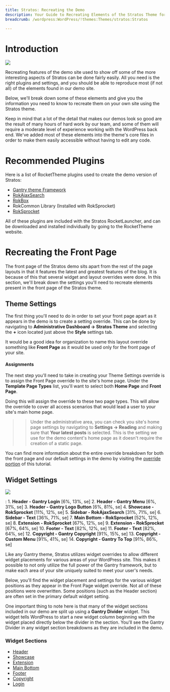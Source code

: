 ```yaml
---
title: Stratos: Recreating the Demo
description: Your Guide to Recreating Elements of the Stratos Theme for WordPress
breadcrumb: /wordpress:WordPress/!themes:Themes/stratos:Stratos

---
```


Introduction
=====

![][stratos]

Recreating features of the demo site used to show off some of the more interesting aspects of Stratos can be done fairly easily. All you need is the right plugins and settings, and you should be able to reproduce most (if not all) of the elements found in our demo site. 

Below, we'll break down some of these elements and give you the information you need to know to recreate them on your own site using the Stratos theme.

Keep in mind that a lot of the detail that makes our demos look so good are the result of many hours of hard work by our team, and some of them will require a moderate level of experience working with the WordPress back end. We've added most of these elements into the theme's core files in order to make them easily accessible without having to edit any code.

Recommended Plugins
=====

Here is a list of RocketTheme plugins used to create the demo version of Stratos:

* [Gantry theme Framework][gantry]
* [RokAjaxSearch][rokajaxsearch]
* [RokBox][rokbox]
* RokCommon Library (Installed with RokSprocket)
* [RokSprocket][roksprocket]

All of these plugins are included with the Stratos RocketLauncher, and can be downloaded and installed individually by going to the RocketTheme website.

Recreating the Front Page
=====

The front page of the Stratos demo sits apart from the rest of the page layouts in that it features the latest and greatest features of the blog. It is because of this that several widget and layout overrides were done. In this section, we'll break down the settings you'll need to recreate elements present in the front page of the Stratos theme.

Theme Settings
-----

The first thing you'll need to do in order to set your front page apart as it appears in the demo is to create a setting override. This can be done by navigating to **Administrative Dashboard -> Stratos Theme** and selecting the **+** icon located just above the **Style** settings tab. 

It would be a good idea for organization to name this layout override something like **Front Page** as it would be used only for the front page of your site.

#### Assignments

The next step you'll need to take in creating your Theme Settings override is to assign the Front Page override to the site's home page. Under the **Template Page Types** list, you'll want to select both **Home Page** and **Front Page**.

Doing this will assign the override to these two page types. This will allow the override to cover all access scenarios that would lead a user to your site's main home page.

>> Under the administrative area, you can check you site's home page settings by navigating to **Settings -> Reading** and making sure that **Your latest posts** is selected. This is the setting we use for the demo content's home page as it doesn't require the creation of a static page.

You can find more information about the entire override breakdown for both the front page and our default settings in the demo by visiting the [override portion][demooverride] of this tutorial.

Widget Settings
-----

![][theme]

:   1. **Header - Gantry Login** [6%, 13%, se]
    2. **Header - Gantry Menu** [6%, 31%, se]
    3. **Header - Gantry Logo Button** [6%, 81%, se]
    4. **Showcase - RokSprocket** [11%, 12%, se]
    5. **Sidebar - RokAjaxSearch** [31%, 71%, se]
    6. **Sidebar - Text** [36%, 71%, se]
    7. **Main Bottom - RokSprocket** [52%, 12%, se]
    8. **Extension - RokSprocket** [67%, 12%, se]
    9. **Extension - RokSprocket** [67%, 64%, se]
    10. **Footer - Text** [82%, 12%, se]
    11. **Footer - Text** [82%, 64%, se]
    12. **Copyright - Gantry Copyright** [91%, 15%, se]
    13. **Copyright - Custom Menu** [91%, 41%, se]
    14. **Copyright - Gantry To Top** [91%, 86%, se]

Like any Gantry theme, Stratos utilizes widget overrides to allow different widget placements for various areas of your WordPress site. This makes it possible to not only utilize the full power of the Gantry framework, but to make each area of your site uniquely suited to meet your user's needs.

Below, you'll find the widget placement and settings for the various widget positions as they appear in the Front Page widget override. Not all of these positions were overwritten. Some positions (such as the Header section) are often set in the primary default widget setting.

One important thing to note here is that many of the widget sections included in our demo are split up using a **Gantry Divider** widget. This widget tells WordPress to start a new widget column beginning with the widget placed directly below the divider in the section. You'll see the Gantry Divider in any widget section breakdowns as they are included in the demo.

### Widget Sections

* [Header][header]
* [Showcase][showcase]
* [Extension][extension]
* [Main Bottom][bottom]
* [Footer][footer]
* [Copyright][copyright]
* [Login][login]

[gantry]: http://gantry-framework.org/download
[rokajaxsearch]: http://www.rockettheme.com/wordpress-downloads/plugins/free/2624-rokajaxsearch
[rokbox]: http://www.rockettheme.com/wordpress-downloads/plugins/free/2625-rokbox
[roksprocket]: http://www.rockettheme.com/wordpress-downloads/plugins/free/3228-roksprocket
[stratos]: assets/stratos.jpeg
[roksprocket]: ../../plugins/roksprocket/
[faq]: faq.md
[menu]: ../../start/menu.md
[override]: http://gantry-framework.org/documentation/wordpress/configure/
[header]: demo_header.md
[showcase]: demo_showcase.md
[login]: demo_login.md
[utility]: demo_utility.md
[extension]: demo_extension.md
[bottom]: demo_mainbottom.md
[footer]: demo_footer.md
[social]: demo_social.md
[copyright]: demo_copyright.md
[demooverride]: demo_override.md
[theme]: assets/stratos2.jpeg